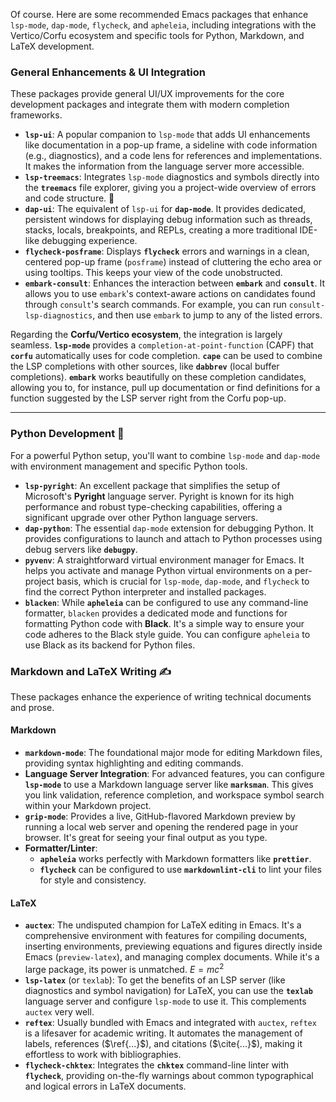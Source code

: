 Of course. Here are some recommended Emacs packages that enhance `lsp-mode`, `dap-mode`, `flycheck`, and `apheleia`, including integrations with the Vertico/Corfu ecosystem and specific tools for Python, Markdown, and LaTeX development.

### General Enhancements & UI Integration

These packages provide general UI/UX improvements for the core development packages and integrate them with modern completion frameworks.

* **`lsp-ui`**: A popular companion to `lsp-mode` that adds UI enhancements like documentation in a pop-up frame, a sideline with code information (e.g., diagnostics), and a code lens for references and implementations. It makes the information from the language server more accessible.
* **`lsp-treemacs`**: Integrates `lsp-mode` diagnostics and symbols directly into the **`treemacs`** file explorer, giving you a project-wide overview of errors and code structure. 🌲
* **`dap-ui`**: The equivalent of `lsp-ui` for **`dap-mode`**. It provides dedicated, persistent windows for displaying debug information such as threads, stacks, locals, breakpoints, and REPLs, creating a more traditional IDE-like debugging experience.
* **`flycheck-posframe`**: Displays **`flycheck`** errors and warnings in a clean, centered pop-up frame (`posframe`) instead of cluttering the echo area or using tooltips. This keeps your view of the code unobstructed.
* **`embark-consult`**: Enhances the interaction between **`embark`** and **`consult`**. It allows you to use `embark`'s context-aware actions on candidates found through `consult`'s search commands. For example, you can run `consult-lsp-diagnostics`, and then use `embark` to jump to any of the listed errors.

Regarding the **Corfu/Vertico ecosystem**, the integration is largely seamless. **`lsp-mode`** provides a `completion-at-point-function` (CAPF) that **`corfu`** automatically uses for code completion. **`cape`** can be used to combine the LSP completions with other sources, like **`dabbrev`** (local buffer completions). **`embark`** works beautifully on these completion candidates, allowing you to, for instance, pull up documentation or find definitions for a function suggested by the LSP server right from the Corfu pop-up.

---

### Python Development 🐍

For a powerful Python setup, you'll want to combine `lsp-mode` and `dap-mode` with environment management and specific Python tools.

* **`lsp-pyright`**: An excellent package that simplifies the setup of Microsoft's **Pyright** language server. Pyright is known for its high performance and robust type-checking capabilities, offering a significant upgrade over other Python language servers.
* **`dap-python`**: The essential `dap-mode` extension for debugging Python. It provides configurations to launch and attach to Python processes using debug servers like **`debugpy`**.
* **`pyvenv`**: A straightforward virtual environment manager for Emacs. It helps you activate and manage Python virtual environments on a per-project basis, which is crucial for `lsp-mode`, `dap-mode`, and `flycheck` to find the correct Python interpreter and installed packages.
* **`blacken`**: While **`apheleia`** can be configured to use any command-line formatter, `blacken` provides a dedicated mode and functions for formatting Python code with **Black**. It's a simple way to ensure your code adheres to the Black style guide. You can configure `apheleia` to use Black as its backend for Python files.

### Markdown and LaTeX Writing ✍️

These packages enhance the experience of writing technical documents and prose.

#### Markdown

* **`markdown-mode`**: The foundational major mode for editing Markdown files, providing syntax highlighting and editing commands.
* **Language Server Integration**: For advanced features, you can configure **`lsp-mode`** to use a Markdown language server like **`marksman`**. This gives you link validation, reference completion, and workspace symbol search within your Markdown project.
* **`grip-mode`**: Provides a live, GitHub-flavored Markdown preview by running a local web server and opening the rendered page in your browser. It's great for seeing your final output as you type.
* **Formatter/Linter**:
    * **`apheleia`** works perfectly with Markdown formatters like **`prettier`**.
    * **`flycheck`** can be configured to use **`markdownlint-cli`** to lint your files for style and consistency.

#### LaTeX

* **`auctex`**: The undisputed champion for LaTeX editing in Emacs. It's a comprehensive environment with features for compiling documents, inserting environments, previewing equations and figures directly inside Emacs (`preview-latex`), and managing complex documents. While it's a large package, its power is unmatched. $E=mc^2$
* **`lsp-latex`** (or `texlab`): To get the benefits of an LSP server (like diagnostics and symbol navigation) for LaTeX, you can use the **`texlab`** language server and configure `lsp-mode` to use it. This complements `auctex` very well.
* **`reftex`**: Usually bundled with Emacs and integrated with `auctex`, `reftex` is a lifesaver for academic writing. It automates the management of labels, references ($\ref{...}$), and citations ($\cite{...}$), making it effortless to work with bibliographies.
* **`flycheck-chktex`**: Integrates the **`chktex`** command-line linter with **`flycheck`**, providing on-the-fly warnings about common typographical and logical errors in LaTeX documents.

